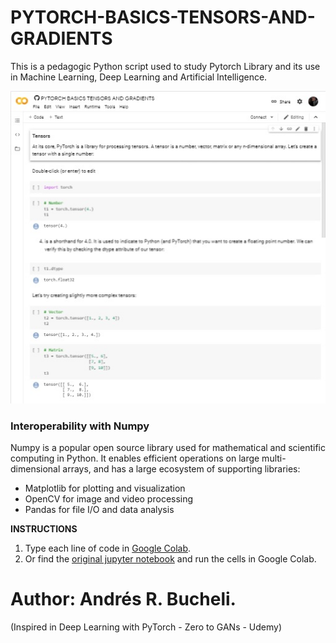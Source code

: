 # PYTORCH-BASICS-TENSORS-AND-GRADIENTS

This is a pedagogic Python script used to study Pytorch Library and its use in Machine Learning, Deep Learning and Artificial Intelligence.

![foto](https://raw.githubusercontent.com/ARBUCHELI/PYTORCH-BASICS-TENSORS-AND-GRADIENTS/master/Sin%20t%C3%ADtulo.jpg)

### Interoperability with Numpy

Numpy is a popular open source library used for mathematical and scientific computing in Python. It enables efficient operations on 
large multi-dimensional arrays, and has a large ecosystem of supporting libraries:

*   Matplotlib for plotting and visualization
*   OpenCV for image and video processing
*   Pandas for file I/O and data analysis

<strong>INSTRUCTIONS</strong>

1. Type each line of code in [Google Colab](https://colab.research.google.com/notebooks/intro.ipynb).
2. Or find the [original jupyter notebook](https://colab.research.google.com/gist/ARBUCHELI/00464b8813904a69e0598805f584788e/pytorch-basics-tensors-and-gradients.ipynb) and run the cells in Google Colab.

# Author: Andrés R. Bucheli.
(Inspired in Deep Learning with PyTorch - Zero to GANs - Udemy)


